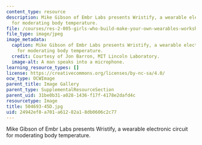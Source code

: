 ```yaml
---
content_type: resource
description: Mike Gibson of Embr Labs presents Wristify, a wearable electronic circuit
  for moderating body temperature.
file: /courses/res-2-005-girls-who-build-make-your-own-wearables-workshop-spring-2015/24942ef8a701a61282a18db0606c2c77_504693-45D.jpg
file_type: image/jpeg
image_metadata:
  caption: Mike Gibson of Embr Labs presents Wristify, a wearable electronic circuit
    for moderating body temperature.
  credit: Courtesy of Jon Barron, MIT Lincoln Laboratory.
  image-alt: A man speaks into a microphone.
learning_resource_types: []
license: https://creativecommons.org/licenses/by-nc-sa/4.0/
ocw_type: OCWImage
parent_title: Image Gallery
parent_type: SupplementalResourceSection
parent_uid: 31be0b31-a028-1436-f17f-4178e2dafd4c
resourcetype: Image
title: 504693-45D.jpg
uid: 24942ef8-a701-a612-82a1-8db0606c2c77
---
```

Mike Gibson of Embr Labs presents Wristify, a wearable electronic circuit for moderating body temperature.
